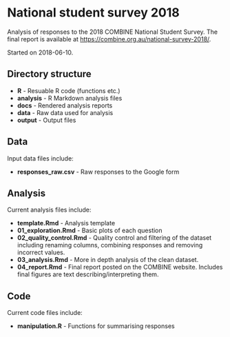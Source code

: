 # National student survey 2018

Analysis of responses to the 2018 COMBINE National Student Survey. The final
report is available at https://combine.org.au/national-survey-2018/.

Started on 2018-06-10.

## Directory structure

* **R** - Resuable R code (functions etc.)
* **analysis** - R Markdown analysis files
* **docs** - Rendered analysis reports
* **data** - Raw data used for analysis
* **output** - Output files

## Data

Input data files include:

* **responses_raw.csv** - Raw responses to the Google form

## Analysis

Current analysis files include:

* **template.Rmd** - Analysis template
* **01_exploration.Rmd** - Basic plots of each question
* **02_quality_control.Rmd** - Quality control and filtering of the dataset
  including renaming columns, combining responses and removing incorrect values.
* **03_analysis.Rmd** - More in depth analysis of the clean dataset.
* **04_report.Rmd** - Final report posted on the COMBINE website. Includes
  final figures are text describing/interpreting them.

## Code

Current code files include:

* **manipulation.R** - Functions for summarising responses
